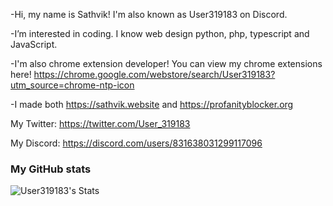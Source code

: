 -Hi, my name is Sathvik! I'm also known as User319183 on Discord.

-I’m interested in coding. I know web design python, php, typescript and JavaScript.

-I'm also chrome extension developer! You can view my chrome extensions here! https://chrome.google.com/webstore/search/User319183?utm_source=chrome-ntp-icon

-I made both https://sathvik.website and https://profanityblocker.org

My Twitter: https://twitter.com/User_319183

My Discord: https://discord.com/users/831638031299117096


### My GitHub stats
<img align="left" alt="User319183's Stats" src="https://github-readme-stats.vercel.app/api?username=User319183&show_icons=true&theme=radical">

